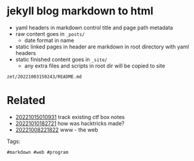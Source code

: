 # jekyll blog markdown to html
- yaml headers in markdown control title and page path metadata
- raw content goes in `_posts/`
  - date format in name
- static linked pages in header are markdown in root directory with yaml headers
- static finished content goes in `_site/`
  - any extra files and scripts in root dir will be copied to site

` zet/20221003150243/README.md `

# Related

- [20221015010931](/zet/20221015010931/README.md) track existing ctf box notes
- [20221010182721](/zet/20221010182721/README.md) how was hacktricks made?
- [20221008221822](/zet/20221008221822/README.md) www - the web

Tags:

    #markdown #web #program
